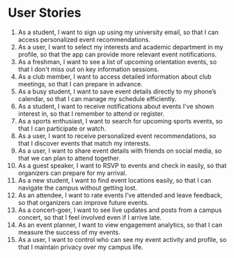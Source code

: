 
# User Stories

1. As a student, I want to sign up using my university email, so that I can access personalized event recommendations.
2. As a user, I want to select my interests and academic department in my profile, so that the app can provide more relevant event notifications.
3. As a freshman, I want to see a list of upcoming orientation events, so that I don't miss out on key information sessions.
4. As a club member, I want to access detailed information about club meetings, so that I can prepare in advance.
5. As a busy student, I want to save event details directly to my phone’s calendar, so that I can manage my schedule efficiently.
6. As a student, I want to receive notifications about events I've shown interest in, so that I remember to attend or register.
7. As a sports enthusiast, I want to search for upcoming sports events, so that I can participate or watch.
8. As a user, I want to receive personalized event recommendations, so that I discover events that match my interests.
9. As a user, I want to share event details with friends on social media, so that we can plan to attend together.
10. As a guest speaker, I want to RSVP to events and check in easily, so that organizers can prepare for my arrival.
11. As a new student, I want to find event locations easily, so that I can navigate the campus without getting lost.
12. As an attendee, I want to rate events I’ve attended and leave feedback, so that organizers can improve future events.
13. As a concert-goer, I want to see live updates and posts from a campus concert, so that I feel involved even if I arrive late.
14. As an event planner, I want to view engagement analytics, so that I can measure the success of my events.
15. As a user, I want to control who can see my event activity and profile, so that I maintain privacy over my campus life.
